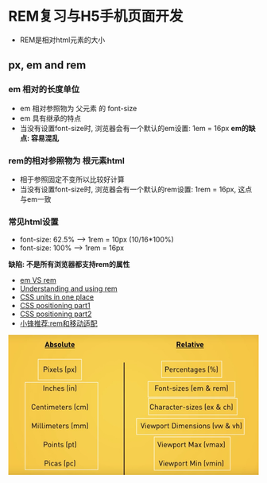# REM复习与H5手机页面开发

+ REM是相对html元素的大小

## px, em and rem

### em 相对的长度单位
+ em 相对参照物为 父元素 的 font-size
+ em 具有继承的特点
+ 当没有设置font-size时, 浏览器会有一个默认的em设置: 1em = 16px
**em的缺点: 容易混乱**

### rem的相对参照物为 根元素html
+ 相于参照固定不变所以比较好计算
+ 当没有设置font-size时, 浏览器会有一个默认的rem设置: 1rem = 16px, 这点与em一致

### 常见html设置

+ font-size: 62.5%  --> 1rem = 10px (10/16*100%)
+ font-size: 100%   --> 1rem = 16px

**缺陷: 不是所有浏览器都支持rem的属性**

+ [em VS rem](http://webdesign.tutsplus.com/tutorials/comprehensive-guide-when-to-use-em-vs-rem--cms-23984)
+ [Understanding and using rem](https://www.sitepoint.com/understanding-and-using-rem-units-in-css/)
+ [CSS units in one place](https://www.youtube.com/watch?v=qrduUUdxBSY)
+ [CSS positioning part1](https://www.youtube.com/watch?v=kejG8G0dr5U&list=PLqGj3iMvMa4L731ispRfGAabXeRpM4RL6)
+ [CSS positioning part2](https://www.youtube.com/watch?v=Rf6zAP4YnZA&list=PLqGj3iMvMa4L731ispRfGAabXeRpM4RL6&index=2)
+ [小锋推荐:rem和移动适配](http://div.io/topic/1092)

![CSS Length Units](../imgs/css-length-units.png)
